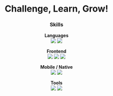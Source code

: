 <div align="center">

<h1>Challenge, Learn, Grow!</h1>

### Skills
**Languages**  
<img src="https://img.shields.io/badge/JavaScript-efd81d?style=flat&logo=javascript&logoColor=333"/> 
<img src="https://img.shields.io/badge/TypeScript-3178c6?style=flat&logo=typescript&logoColor=white"/> 

**Frontend**  
<img src="https://img.shields.io/badge/React-61dafb?style=flat&logo=react&logoColor=333"/> 
<img src="https://img.shields.io/badge/Vite-646cff?style=flat&logo=vite&logoColor=white"/> 
<img src="https://img.shields.io/badge/styled--components-db7093?style=flat&logo=styledcomponents&logoColor=white"/> 

**Mobile / Native**  
<img src="https://img.shields.io/badge/React%20Native-61dafb?style=flat&logo=react&logoColor=333"/> 
<img src="https://img.shields.io/badge/Android%20Studio-3ddc84?style=flat&logo=androidstudio&logoColor=white"/>

**Tools**  
<img src="https://img.shields.io/badge/GitHub-181717?style=flat&logo=github&logoColor=white"/> 
<img src="https://img.shields.io/badge/VS%20Code-007acc?style=flat&logo=visualstudiocode&logoColor=white"/> 
